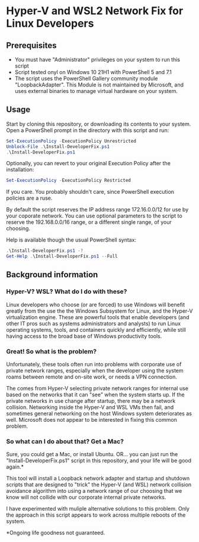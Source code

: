 # Hyper-V and WSL2 Network Fix for Linux Developers

## Prerequisites

- You must have "Administrator" privileges on your system to run this script
- Script tested onyl on Windows 10 21H1 with PowerShell 5 and 7.1
- The script uses the PowerShell Gallery community module "LoopbackAdapter". This Module is not maintained by Microsoft, and uses external binaries to manage virtual hardware on your system.

## Usage

Start by cloning this repository, or downloading its contents to your system.  Open a PowerShell prompt in the directory with this script and run:

```powershell
Set-ExecutionPolicy -ExecutionPolicy Unrestricted
Unblock-File .\Install-DeveloperFix.ps1
.\Install-DeveloperFix.ps1
```

Optionally, you can revert to your original Execution Policy after the installation:

```powershell
Set-ExecutionPolicy -ExecutionPolicy Restricted
```

If you care.  You probably shouldn't care, since PowerShell execution policies are a ruse.

By default the script reserves the IP address range 172.16.0.0/12 for use by your coporate network.  You can use optional parameters to the script
to reserve the 192.168.0.0/16 range, or a different single range, of your choosing.

Help is available though the usual PowerShell syntax:

```powershell
.\Install-DeveloperFix.ps1 -?
Get-Help .\Install-DeveloperFix.ps1 --Full
```

## Background information

### Hyper-V?  WSL?  What do I do with these?

Linux developers who choose (or are forced) to use Windows will benefit greatly
from the use the the Windows Subsystem for Linux, and the Hyper-V virtualization
engine.  These are powerful tools that enable developers (and other IT pros
such as systems administrators and analysts) to run Linux operating systems, tools, and
containers quickly and efficiently, while still having access to the broad base of
Windows productivity tools.

### Great! So what is the problem?

Unfortunately, these tools often run into problems with corporate use of
private network ranges, especially when the developer using the system roams
between remote and on-site work, or needs a VPN connection.

The comes from Hyper-V selecting private network ranges for internal use based
on the networks that it can "see" when the system starts up.  If the private networks
in use change after startup, there may be a network collision.  Networking inside
the Hyper-V and WSL VMs then fail, and sometimes general networking on the host
Windows system deteriorates as well.  Microsoft does not appear to be interested in
fixing this common problem.

### So what can I do about that?  Get a Mac?

Sure, you could get a Mac, or install Ubuntu.  OR... you can just run the
"Install-DeveloperFix.ps1" script in this repository, and your life will be good again.*

This tool will install a Loopback network adapter and startup and shutdown scripts
that are designed to "trick" the Hyper-V (and WSL) network collision avoidance
algorithm into using a network range of our choosing that we know will not collide
with our corporate internal private networks.

I have experimented with muliple alternative solutions to this problem.
Only the approach in this script appears to work across multiple reboots of the system.

*Ongoing life goodness not guaranteed.
